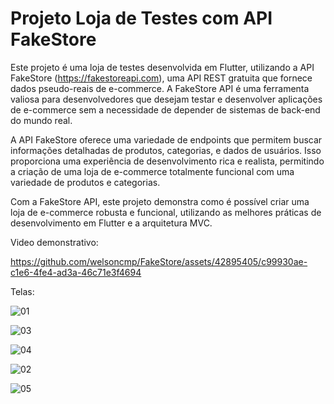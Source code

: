 # Projeto Loja de Testes com API FakeStore

Este projeto é uma loja de testes desenvolvida em Flutter, utilizando a API FakeStore (https://fakestoreapi.com), uma API REST gratuita que fornece dados pseudo-reais de e-commerce. A FakeStore API é uma ferramenta valiosa para desenvolvedores que desejam testar e desenvolver aplicações de e-commerce sem a necessidade de depender de sistemas de back-end do mundo real.

A API FakeStore oferece uma variedade de endpoints que permitem buscar informações detalhadas de produtos, categorias, e dados de usuários. Isso proporciona uma experiência de desenvolvimento rica e realista, permitindo a criação de uma loja de e-commerce totalmente funcional com uma variedade de produtos e categorias.

Com a FakeStore API, este projeto demonstra como é possível criar uma loja de e-commerce robusta e funcional, utilizando as melhores práticas de desenvolvimento em Flutter e a arquitetura MVC.



Video demonstrativo:

https://github.com/welsoncmp/FakeStore/assets/42895405/c99930ae-c1e6-4fe4-ad3a-46c71e3f4694


Telas:

![01](https://github.com/welsoncmp/FakeStore/assets/42895405/eee597a9-822a-4bf5-824b-cc8c876e6ae2)

![03](https://github.com/welsoncmp/FakeStore/assets/42895405/12c358d6-e653-4740-a71c-3b8495dcb66d)

![04](https://github.com/welsoncmp/FakeStore/assets/42895405/29893057-0edd-4221-abe4-884de2187f10)

![02](https://github.com/welsoncmp/FakeStore/assets/42895405/a5b9e239-f12e-4aeb-8e2c-e71f2552ecf8)

![05](https://github.com/welsoncmp/FakeStore/assets/42895405/f380dccc-1f22-432e-a921-bcfaa1703a3e)
